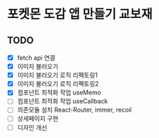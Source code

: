 # 포켓몬 도감 앱 만들기 교보재

## TODO
- [x] fetch api 연결
- [x] 이미지 불러오기
- [x] 이미지 불러오기 로직 리펙토링1
- [x] 이미지 불러오기 로직 리펙토링2
- [x] 컴포넌트 최적화 작업 useMemo
- [ ] 컴포넌트 최적화 작업 useCallback
- [ ] 의존모듈 설치 React-Router, immer, recoil
- [ ] 상세페이지 구현
- [ ] 디자인 개선